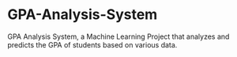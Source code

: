# GPA-Analysis-System
GPA Analysis System, a Machine Learning Project that analyzes and predicts the GPA of students based on various data.
